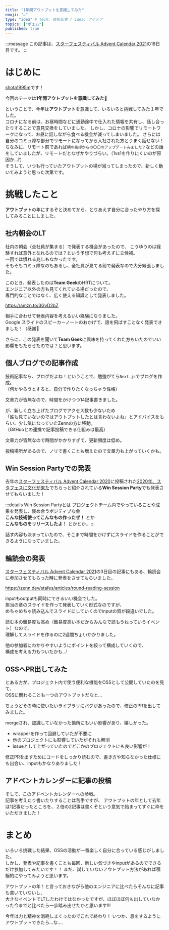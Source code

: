 ```yaml
---
title: "1年間アウトプットを意識してみた"
emoji: "✏️"
type: "idea" # tech: 技術記事 / idea: アイデア
topics: ["ポエム"]
published: true
---
```


:::message
この記事は、[スターフェスティバル Advent Calendar 2021](https://qiita.com/advent-calendar/2021/stafes)の18日目です。
:::

# はじめに

[shota1995m](https://twitter.com/zerosant)です！  

今回のテーマは**1年間アウトプットを意識してみた**👏

ということで、今年は**アウトプット**を意識して、いろいろと挑戦してみた１年でした。  
コロナになる前は、お昼時間などに通勤途中で仕入れた情報を共有し、話し合ったりすることで意見交換をしていました。
しかし、コロナの影響でリモートワークになって、お昼に話しながら食べる機会が減ってしまいました。
さらには自分のコミュ障な部分でリモートになってから入社された方とうまく話せない！  
ちなみに、リモート前であれば`朝の挨拶からの〇〇のアップデートみました？`などの話をしていましたが、リモートだとなぜかやりづらい。（1vs1を作りにくいのが原因か...?）  
そうして、いつも行っていたアウトプットの場が減ってしまったので、新しく動いてみようと思った次第です。

# 挑戦したこと

**アウトプット**の年にするぞと決めてから、とりあえず自分に合ったやり方を探してみることにしました。

## 社内朝会のLT

社内の朝会（全社員が集まる）で発表する機会があったので、
こうゆうのは経験すれば意外となれるのでは？という予想で何も考えずに立候補。  
一回では慣れる兆しもなかったです。  
そもそもコミュ障なのもあるし、全社員が見てる前で発表なので大分緊張しました。  

このとき、発表したのは**Team Geek**のHRTについて。  
エンジニア以外の方も見てくれている場だったので、  
専門的なことではなく、広く使える知識として発表しました。

https://amzn.to/3GyD2bZ

相手に合わせて発表内容を考えるいい経験になりました。  
Google スライドのスピーカーノートのおかげで、話を飛ばすことなく発表できました！（感謝🙏  

さらに、この発表を聞いて**Team Geek**に興味を持ってくれた方もいたのでいい影響をもたらせたのでは？と思います。

## 個人ブログでの記事作成

技術記事なら、ブログだよね！ということで、勉強がてら`Next.js`でブログを作成。  
（何かやろうとすると、自分で作りたくなっちゃう性格）  

文章力が皆無なので、時間をかけつつ14記事書きました。  

が、新しく立ち上げたブログでアクセス数も少ないため  
「誰も見ていないのではアウトプットしたとは言わないよね」とアドバイスをもらい、少し気になっていたZennの方に移動。　　  
（GitHubとの連携で記事投稿できる仕組みは最高）  

文章力が皆無なので時間がかかりすぎて、更新頻度は低め。  

投稿場所があるので、ノリで書くことも増えたので文章力も上がっていくかも。  

## Win Session Partyでの発表

去年の[スターフェスティバル Advent Calendar 2020](https://qiita.com/advent-calendar/2020/stafes)に投稿された[2020年、スタフェスに文化が来た](https://lanieve.jp/archives/850)でちらっと紹介されている**Win Session Party**でも発表させてもらいました！

:::details Win Session Partyとは
プロジェクトチーム内でやっていることや成果を発表し、褒め合うポジティブな会  
**こんな技術使ってこんなもの作ったぜ！** とか  
**こんなものをリリースしたよ！** とかとか...
:::

話す内容も決まっていたので、そこまで時間をかけずにスライドを作ることができるようになっていました。  

## 輪読会の発表

[スターフェスティバル Advent Calendar 2021](https://qiita.com/advent-calendar/2021/stafes)の3日目の記事にもある、輪読会に参加させてもらった時に発表をさせてもらいました。

https://zenn.dev/stafes/articles/round-reading-session

inputもoutputも同時にできるいい機会でした。  
担当の章のスライドを作って発表していく形式なのですが、  
めちゃめちゃ読み込んでスライドにしていくのでinputの質が段違いでした。  

読む本の難易度も高め（難易度高い本だからみんなで読もうねっていうイベント）なので、  
理解してスライドを作るのに2週間ちょいかかりました。  

他の参加者にわかりやすいようにポイントを絞って構成していくので、  
構成を考える力もついたかも...!

## OSSへPR出してみた

とある方が、プロジェクト内で使う便利な機能をOSSとして公開していたのを見て、  
OSSに関わることも一つのアウトプットだなと...  

ちょうどその時に使いたいライブラリにバグがあったので、修正のPRを出してみました。  

mergeされ、認識していなかった箇所にもいい影響があり、嬉しかった。

- wrapperを作って回避していたが不要に
- 他のプロジェクトにも影響していたがそれも解消
- issueとして上がっていたのでどこかのプロジェクトにも良い影響が！

修正PRを出すためにコードをしっかり読むので、書き方や知らなかった仕様にも出会い、inputもかなりありました！  

## アドベントカレンダーに記事の投稿

そして、このアドベントカレンダーへの参戦。  
記事を考えたり書いたりすることは苦手ですが、
アウトプットの年として去年は1記事だったところを、２倍の2記事は書くぞという意気で始まってすぐに枠をいただきました！　　

# まとめ

いろいろ挑戦した結果、OSSの活動が一番楽しく自分に合っている感じがしました。  
しかし、発表や記事を書くことも毎回、新しい気づきやinputがあるのでできるだけ参加してみたいです！！
まだ、試していないアウトプット方法があれば積極的にやってみようと思います。

アウトプットの年！と言っておきながら他のエンジニアに比べたらそんなに記事も書いていないし、  
大きなイベントでLTしたわけではなかったですが、ほぼほぼ何も出していなかった今までと比べたら一歩踏み出せたかと思います!!!  

今年は力と精神を消耗しまくったのでこれで終わり！
いつか、息をするようにアウトプットできたら...な....
